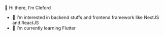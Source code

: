 👋 Hi there, I’m Cleford

- 👀 I’m interested in backend stuffs and frontend framework like NextJS and ReactJS
- 🌱 I’m currently learning Flutter

<!---
fordpcx/fordpcx is a ✨ special ✨ repository because its `README.md` (this file) appears on your GitHub profile.
You can click the Preview link to take a look at your changes.
--->
